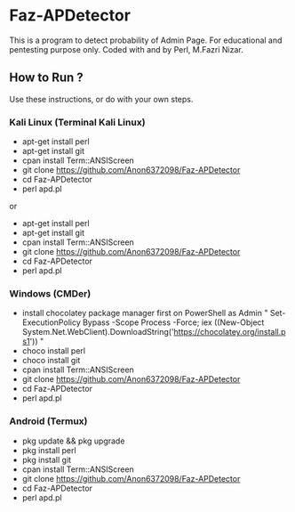 # Faz-APDetector

This is a program to detect probability of Admin Page. For educational and pentesting purpose only. Coded with and by Perl, M.Fazri Nizar.

## How to Run ?

Use these instructions, or do with your own steps.

### Kali Linux (Terminal Kali Linux)

- apt-get install perl
- apt-get install git
- cpan install Term::ANSIScreen
- git clone https://github.com/Anon6372098/Faz-APDetector
- cd Faz-APDetector
- perl apd.pl

or

- apt-get install perl
- apt-get install git
- cpan install Term::ANSIScreen
- git clone https://github.com/Anon6372098/Faz-APDetector
- cd Faz-APDetector
- perl apd.pl

### Windows (CMDer)

- install chocolatey package manager first on PowerShell as Admin " Set-ExecutionPolicy Bypass -Scope Process -Force; iex ((New-Object System.Net.WebClient).DownloadString('https://chocolatey.org/install.ps1')) "
- choco install perl
- choco install git
- cpan install Term::ANSIScreen
- git clone https://github.com/Anon6372098/Faz-APDetector
- cd Faz-APDetector
- perl apd.pl

### Android (Termux)

- pkg update && pkg upgrade
- pkg install perl
- pkg install git
- cpan install Term::ANSIScreen
- git clone https://github.com/Anon6372098/Faz-APDetector
- cd Faz-APDetector
- perl apd.pl

